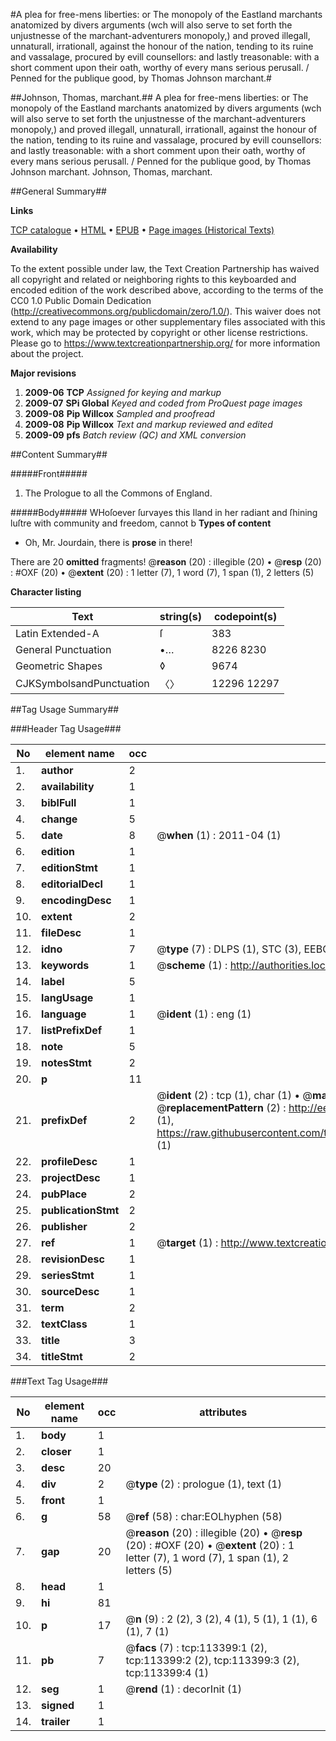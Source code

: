 #A plea for free-mens liberties: or The monopoly of the Eastland marchants anatomized by divers arguments (wch will also serve to set forth the unjustnesse of the marchant-adventurers monopoly,) and proved illegall, unnaturall, irrationall, against the honour of the nation, tending to its ruine and vassalage, procured by evill counsellors: and lastly treasonable: with a short comment upon their oath, worthy of every mans serious perusall. / Penned for the publique good, by Thomas Johnson marchant.#

##Johnson, Thomas, marchant.##
A plea for free-mens liberties: or The monopoly of the Eastland marchants anatomized by divers arguments (wch will also serve to set forth the unjustnesse of the marchant-adventurers monopoly,) and proved illegall, unnaturall, irrationall, against the honour of the nation, tending to its ruine and vassalage, procured by evill counsellors: and lastly treasonable: with a short comment upon their oath, worthy of every mans serious perusall. / Penned for the publique good, by Thomas Johnson marchant.
Johnson, Thomas, marchant.

##General Summary##

**Links**

[TCP catalogue](http://www.ota.ox.ac.uk/tcp/)  • 
[HTML](http://tei.it.ox.ac.uk/tcp/Texts-HTML/free/A87/A87610.html)  • 
[EPUB](http://tei.it.ox.ac.uk/tcp/Texts-EPUB/free/A87/A87610.epub) • 
[Page images (Historical Texts)](https://historicaltexts.jisc.ac.uk/eebo-99861268e)

**Availability**

To the extent possible under law, the Text Creation Partnership has waived all copyright and related or neighboring rights to this keyboarded and encoded edition of the work described above, according to the terms of the CC0 1.0 Public Domain Dedication (http://creativecommons.org/publicdomain/zero/1.0/). This waiver does not extend to any page images or other supplementary files associated with this work, which may be protected by copyright or other license restrictions. Please go to https://www.textcreationpartnership.org/ for more information about the project.

**Major revisions**

1. __2009-06__ __TCP__ *Assigned for keying and markup*
1. __2009-07__ __SPi Global__ *Keyed and coded from ProQuest page images*
1. __2009-08__ __Pip Willcox__ *Sampled and proofread*
1. __2009-08__ __Pip Willcox__ *Text and markup reviewed and edited*
1. __2009-09__ __pfs__ *Batch review (QC) and XML conversion*

##Content Summary##

#####Front#####

1. The Prologue to all the Commons of England.

#####Body#####
WHoſoever ſurvayes this Iland in her radiant and ſhining luſtre with community and freedom, cannot b
**Types of content**

  * Oh, Mr. Jourdain, there is **prose** in there!

There are 20 **omitted** fragments! 
 @__reason__ (20) : illegible (20)  •  @__resp__ (20) : #OXF (20)  •  @__extent__ (20) : 1 letter (7), 1 word (7), 1 span (1), 2 letters (5)

**Character listing**


|Text|string(s)|codepoint(s)|
|---|---|---|
|Latin Extended-A|ſ|383|
|General Punctuation|•…|8226 8230|
|Geometric Shapes|◊|9674|
|CJKSymbolsandPunctuation|〈〉|12296 12297|

##Tag Usage Summary##

###Header Tag Usage###

|No|element name|occ|attributes|
|---|---|---|---|
|1.|__author__|2||
|2.|__availability__|1||
|3.|__biblFull__|1||
|4.|__change__|5||
|5.|__date__|8| @__when__ (1) : 2011-04 (1)|
|6.|__edition__|1||
|7.|__editionStmt__|1||
|8.|__editorialDecl__|1||
|9.|__encodingDesc__|1||
|10.|__extent__|2||
|11.|__fileDesc__|1||
|12.|__idno__|7| @__type__ (7) : DLPS (1), STC (3), EEBO-CITATION (1), PROQUEST (1), VID (1)|
|13.|__keywords__|1| @__scheme__ (1) : http://authorities.loc.gov/ (1)|
|14.|__label__|5||
|15.|__langUsage__|1||
|16.|__language__|1| @__ident__ (1) : eng (1)|
|17.|__listPrefixDef__|1||
|18.|__note__|5||
|19.|__notesStmt__|2||
|20.|__p__|11||
|21.|__prefixDef__|2| @__ident__ (2) : tcp (1), char (1)  •  @__matchPattern__ (2) : ([0-9\-]+):([0-9IVX]+) (1), (.+) (1)  •  @__replacementPattern__ (2) : http://eebo.chadwyck.com/downloadtiff?vid=$1&page=$2 (1), https://raw.githubusercontent.com/textcreationpartnership/Texts/master/tcpchars.xml#$1 (1)|
|22.|__profileDesc__|1||
|23.|__projectDesc__|1||
|24.|__pubPlace__|2||
|25.|__publicationStmt__|2||
|26.|__publisher__|2||
|27.|__ref__|1| @__target__ (1) : http://www.textcreationpartnership.org/docs/. (1)|
|28.|__revisionDesc__|1||
|29.|__seriesStmt__|1||
|30.|__sourceDesc__|1||
|31.|__term__|2||
|32.|__textClass__|1||
|33.|__title__|3||
|34.|__titleStmt__|2||


###Text Tag Usage###

|No|element name|occ|attributes|
|---|---|---|---|
|1.|__body__|1||
|2.|__closer__|1||
|3.|__desc__|20||
|4.|__div__|2| @__type__ (2) : prologue (1), text (1)|
|5.|__front__|1||
|6.|__g__|58| @__ref__ (58) : char:EOLhyphen (58)|
|7.|__gap__|20| @__reason__ (20) : illegible (20)  •  @__resp__ (20) : #OXF (20)  •  @__extent__ (20) : 1 letter (7), 1 word (7), 1 span (1), 2 letters (5)|
|8.|__head__|1||
|9.|__hi__|81||
|10.|__p__|17| @__n__ (9) : 2 (2), 3 (2), 4 (1), 5 (1), 1 (1), 6 (1), 7 (1)|
|11.|__pb__|7| @__facs__ (7) : tcp:113399:1 (2), tcp:113399:2 (2), tcp:113399:3 (2), tcp:113399:4 (1)|
|12.|__seg__|1| @__rend__ (1) : decorInit (1)|
|13.|__signed__|1||
|14.|__trailer__|1||
